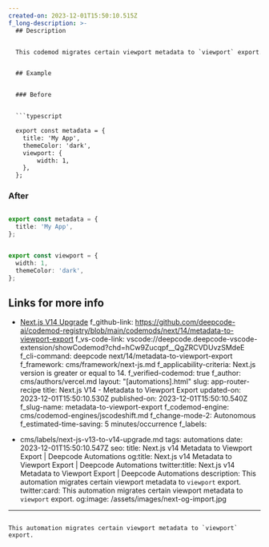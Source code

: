 ```yaml
---
created-on: 2023-12-01T15:50:10.515Z
f_long-description: >-
  ## Description


  This codemod migrates certain viewport metadata to `viewport` export.


  ## Example


  ### Before


  ```typescript

  export const metadata = {
  	title: 'My App',
  	themeColor: 'dark',
  	viewport: {
  		width: 1,
  	},
  };

  ```


  ### After


  ```typescript

  export const metadata = {
  	title: 'My App',
  };


  export const viewport = {
  	width: 1,
  	themeColor: 'dark',
  };

  ```


  ## Links for more info


  * [Next.js V14 Upgrade](https://nextjs.org/docs/pages/building-your-application/upgrading/version-14)
f_github-link: https://github.com/deepcode-ai/codemod-registry/blob/main/codemods/next/14/metadata-to-viewport-export
f_vs-code-link: vscode://deepcode.deepcode-vscode-extension/showCodemod?chd=hCw9Zucqpf__QgZRCVDUvzSMdeE
f_cli-command: deepcode next/14/metadata-to-viewport-export
f_framework: cms/framework/next-js.md
f_applicability-criteria: Next.js version is greater or equal to 14.
f_verified-codemod: true
f_author: cms/authors/vercel.md
layout: "[automations].html"
slug: app-router-recipe
title: Next.js V14 - Metadata to Viewport Export
updated-on: 2023-12-01T15:50:10.530Z
published-on: 2023-12-01T15:50:10.540Z
f_slug-name: metadata-to-viewport-export
f_codemod-engine: cms/codemod-engines/jscodeshift.md
f_change-mode-2: Autonomous
f_estimated-time-saving: 5 minutes/occurrence
f_labels:
  - cms/labels/next-js-v13-to-v14-upgrade.md
tags: automations
date: 2023-12-01T15:50:10.547Z
seo:
  title: Next.js v14 Metadata to Viewport Export | Deepcode Automations
  og:title: Next.js v14 Metadata to Viewport Export | Deepcode Automations
  twitter:title: Next.js v14 Metadata to Viewport Export | Deepcode Automations
  description: This automation migrates certain viewport metadata to `viewport` export.
  twitter:card: This automation migrates certain viewport metadata to `viewport` export.
  og:image: /assets/images/next-og-import.jpg
---
```

This automation migrates certain viewport metadata to `viewport` export.